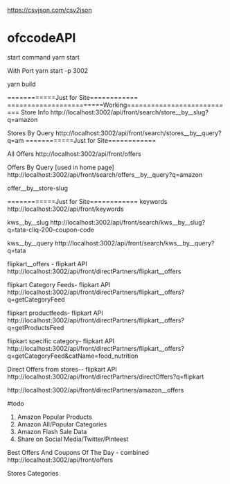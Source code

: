 https://csvjson.com/csv2json

# ofccodeAPI
start command
yarn start

With Port
yarn start -p 3002

yarn build


============Just for Site============
========================Working===========================
Store Info
http://localhost:3002/api/front/search/store__by__slug?q=amazon

Stores By Query
http://localhost:3002/api/front/search/stores__by__query?q=am
============Just for Site============



All Offers
http://localhost:3002/api/front/offers



Offers By Query [used in home page] 
http://localhost:3002/api/front/search/offers__by__query?q=amazon

offer__by__store-slug
 <!-- http://localhost:3002/api/front/offers/offer__by__store-slug?q=amazon > -->



============Just for Site============
keywords
http://localhost:3002/api/front/keywords

kws__by__slug
http://localhost:3002/api/front/search/kws__by__slug?q=tata-cliq-200-coupon-code

kws__by__query
http://localhost:3002/api/front/search/kws__by__query?q=tata






flipkart__offers - flipkart API
http://localhost:3002/api/front/directPartners/flipkart__offers

flipkart Category Feeds- flipkart API
http://localhost:3002/api/front/directPartners/flipkart__offers?q=getCategoryFeed

flipkart productfeeds- flipkart API
http://localhost:3002/api/front/directPartners/flipkart__offers?q=getProductsFeed

flipkart specific category- flipkart API
http://localhost:3002/api/front/directPartners/flipkart__offers?q=getCategoryFeed&catName=food_nutrition



Direct Offers from stores-- flipkart API
http://localhost:3002/api/front/directPartners/directOffers?q=flipkart



http://localhost:3002/api/front/directPartners/amazon__offers



#todo
1. Amazon Popular Products
2. Amazon All/Popular Categories
3. Amazon Flash Sale Data
4. Share on Social Media/Twitter/Pinteest



Best Offers And Coupons Of The Day - combined 
http://localhost:3002/api/front/offers

Stores
Categories